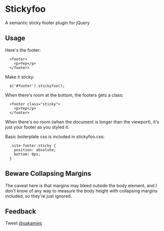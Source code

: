 Stickyfoo
===

A semantic sticky footer plugin for jQuery

Usage
---

Here's the footer:

```
  <footer>
    <p>Yep</p>
  </footer>
```

Make it sticky:

```
  $('#footer').stickyfoo();
```

When there's room at the bottom, the footers gets a class:

```
  <footer class="sticky">
    <p>Yep</p>
  </footer>
```

When there's no room (when the document is longer than the viewport), it's just your footer as you styled it.

Basic boilerplate css is included in stickyfoo.css:

```
  .site-footer.sticky {
    position: absolute;
    bottom: 0px;
  }
```

Beware Collapsing Margins
---

The caveat here is that margins may bleed outside the body element, and I don't know of any way to measure the body height with collapsing margins included, so they're just ignored.

Feedback
---

Tweet <a href="http://twitter.com/sakamies">@sakamies</a>